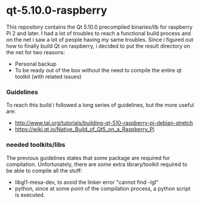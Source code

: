 # qt-5.10.0-raspberry

This repository contains the Qt 5.10.0 precompiled binaries/lib for raspberry Pi 2 and later.
I had a lot of troubles to reach a functional build process and on the net i saw a lot of people having my same troubles.
Since i figured out how to finally build Qt on raspberry, i decided to put the result directory on the net for two reasons:
- Personal backup
- To be ready out of the box without the need to compile the entire qt toolkit (with related issues)

### Guidelines
To reach this build i followed a long series of guidelines, but the more useful are:
- http://www.tal.org/tutorials/building-qt-510-raspberry-pi-debian-stretch
- https://wiki.qt.io/Native_Build_of_Qt5_on_a_Raspberry_Pi

### needed toolkits/libs
The previous guidelines states that some package are required for compilation. Unfortunately, there are some extra library/toolkit required to be able to compile all the stuff:

- libgl1-mesa-dev, to avoid the linker error "cannot find -lgl"
- python, since at some point of the compilation process, a python script is executed.

